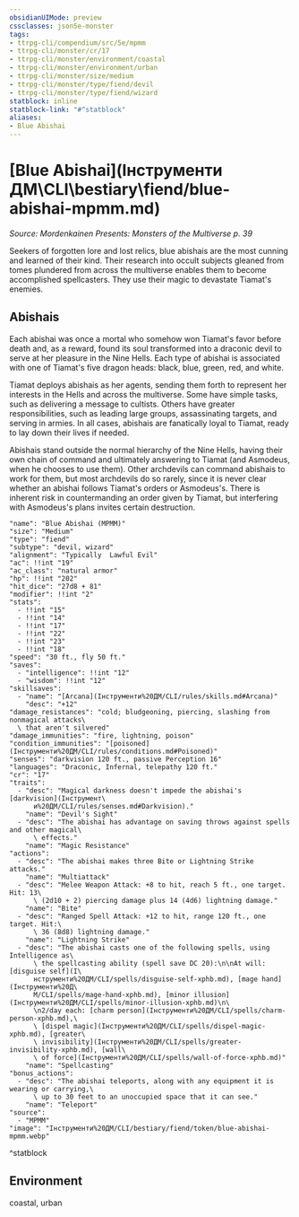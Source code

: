 ```yaml
---
obsidianUIMode: preview
cssclasses: json5e-monster
tags:
- ttrpg-cli/compendium/src/5e/mpmm
- ttrpg-cli/monster/cr/17
- ttrpg-cli/monster/environment/coastal
- ttrpg-cli/monster/environment/urban
- ttrpg-cli/monster/size/medium
- ttrpg-cli/monster/type/fiend/devil
- ttrpg-cli/monster/type/fiend/wizard
statblock: inline
statblock-link: "#^statblock"
aliases:
- Blue Abishai
---
```

# [Blue Abishai](Інструменти ДМ\CLI\bestiary\fiend/blue-abishai-mpmm.md)
*Source: Mordenkainen Presents: Monsters of the Multiverse p. 39*  

Seekers of forgotten lore and lost relics, blue abishais are the most cunning and learned of their kind. Their research into occult subjects gleaned from tomes plundered from across the multiverse enables them to become accomplished spellcasters. They use their magic to devastate Tiamat's enemies.

## Abishais

Each abishai was once a mortal who somehow won Tiamat's favor before death and, as a reward, found its soul transformed into a draconic devil to serve at her pleasure in the Nine Hells. Each type of abishai is associated with one of Tiamat's five dragon heads: black, blue, green, red, and white.

Tiamat deploys abishais as her agents, sending them forth to represent her interests in the Hells and across the multiverse. Some have simple tasks, such as delivering a message to cultists. Others have greater responsibilities, such as leading large groups, assassinating targets, and serving in armies. In all cases, abishais are fanatically loyal to Tiamat, ready to lay down their lives if needed.

Abishais stand outside the normal hierarchy of the Nine Hells, having their own chain of command and ultimately answering to Tiamat (and Asmodeus, when he chooses to use them). Other archdevils can command abishais to work for them, but most archdevils do so rarely, since it is never clear whether an abishai follows Tiamat's orders or Asmodeus's. There is inherent risk in countermanding an order given by Tiamat, but interfering with Asmodeus's plans invites certain destruction.

```statblock
"name": "Blue Abishai (MPMM)"
"size": "Medium"
"type": "fiend"
"subtype": "devil, wizard"
"alignment": "Typically  Lawful Evil"
"ac": !!int "19"
"ac_class": "natural armor"
"hp": !!int "202"
"hit_dice": "27d8 + 81"
"modifier": !!int "2"
"stats":
  - !!int "15"
  - !!int "14"
  - !!int "17"
  - !!int "22"
  - !!int "23"
  - !!int "18"
"speed": "30 ft., fly 50 ft."
"saves":
  - "intelligence": !!int "12"
  - "wisdom": !!int "12"
"skillsaves":
  - "name": "[Arcana](Інструменти%20ДМ/CLI/rules/skills.md#Arcana)"
    "desc": "+12"
"damage_resistances": "cold; bludgeoning, piercing, slashing from nonmagical attacks\
  \ that aren't silvered"
"damage_immunities": "fire, lightning, poison"
"condition_immunities": "[poisoned](Інструменти%20ДМ/CLI/rules/conditions.md#Poisoned)"
"senses": "darkvision 120 ft., passive Perception 16"
"languages": "Draconic, Infernal, telepathy 120 ft."
"cr": "17"
"traits":
  - "desc": "Magical darkness doesn't impede the abishai's [darkvision](Інструмент\
      и%20ДМ/CLI/rules/senses.md#Darkvision)."
    "name": "Devil's Sight"
  - "desc": "The abishai has advantage on saving throws against spells and other magical\
      \ effects."
    "name": "Magic Resistance"
"actions":
  - "desc": "The abishai makes three Bite or Lightning Strike attacks."
    "name": "Multiattack"
  - "desc": "Melee Weapon Attack: +8 to hit, reach 5 ft., one target. Hit: 13\
      \ (2d10 + 2) piercing damage plus 14 (4d6) lightning damage."
    "name": "Bite"
  - "desc": "Ranged Spell Attack: +12 to hit, range 120 ft., one target. Hit:\
      \ 36 (8d8) lightning damage."
    "name": "Lightning Strike"
  - "desc": "The abishai casts one of the following spells, using Intelligence as\
      \ the spellcasting ability (spell save DC 20):\n\nAt will: [disguise self](І\
      нструменти%20ДМ/CLI/spells/disguise-self-xphb.md), [mage hand](Інструменти%20Д\
      М/CLI/spells/mage-hand-xphb.md), [minor illusion](Інструменти%20ДМ/CLI/spells/minor-illusion-xphb.md)\n\
      \n2/day each: [charm person](Інструменти%20ДМ/CLI/spells/charm-person-xphb.md),\
      \ [dispel magic](Інструменти%20ДМ/CLI/spells/dispel-magic-xphb.md), [greater\
      \ invisibility](Інструменти%20ДМ/CLI/spells/greater-invisibility-xphb.md), [wall\
      \ of force](Інструменти%20ДМ/CLI/spells/wall-of-force-xphb.md)"
    "name": "Spellcasting"
"bonus_actions":
  - "desc": "The abishai teleports, along with any equipment it is wearing or carrying,\
      \ up to 30 feet to an unoccupied space that it can see."
    "name": "Teleport"
"source":
  - "MPMM"
"image": "Інструменти%20ДМ/CLI/bestiary/fiend/token/blue-abishai-mpmm.webp"
```
^statblock

## Environment

coastal, urban